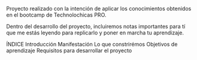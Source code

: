 Proyecto realizado con la intención de aplicar los conocimientos obtenidos en el bootcamp de Technolochicas PRO.

Dentro del desarrollo del proyecto, incluiremos notas importantes para tí que me estás leyendo para replicarlo y poner en marcha tu aprendizaje.

ÍNDICE
Introducción
Manifestación
Lo que constrirémos
Objetivos de aprendizaje
Requisitos para desarrollar el proyecto